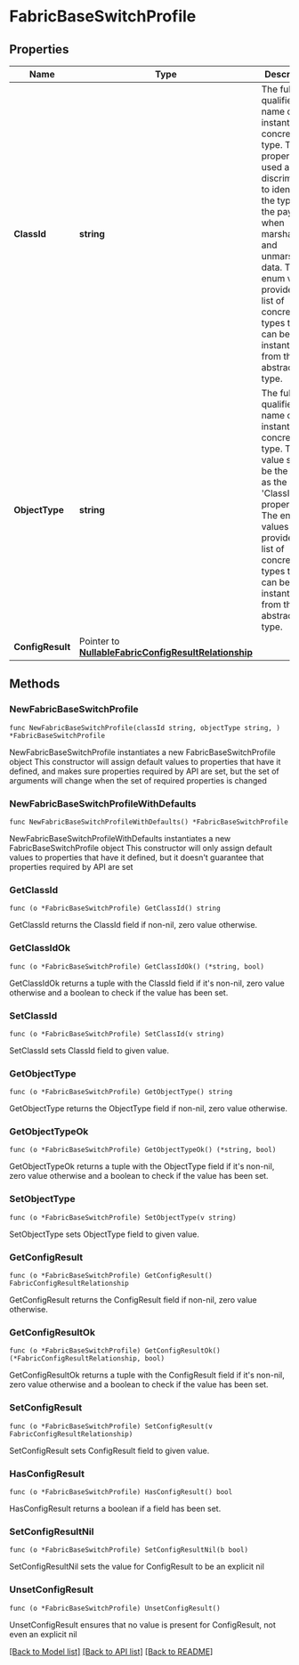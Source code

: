 # FabricBaseSwitchProfile

## Properties

Name | Type | Description | Notes
------------ | ------------- | ------------- | -------------
**ClassId** | **string** | The fully-qualified name of the instantiated, concrete type. This property is used as a discriminator to identify the type of the payload when marshaling and unmarshaling data. The enum values provides the list of concrete types that can be instantiated from this abstract type. | 
**ObjectType** | **string** | The fully-qualified name of the instantiated, concrete type. The value should be the same as the &#39;ClassId&#39; property. The enum values provides the list of concrete types that can be instantiated from this abstract type. | 
**ConfigResult** | Pointer to [**NullableFabricConfigResultRelationship**](FabricConfigResultRelationship.md) |  | [optional] 

## Methods

### NewFabricBaseSwitchProfile

`func NewFabricBaseSwitchProfile(classId string, objectType string, ) *FabricBaseSwitchProfile`

NewFabricBaseSwitchProfile instantiates a new FabricBaseSwitchProfile object
This constructor will assign default values to properties that have it defined,
and makes sure properties required by API are set, but the set of arguments
will change when the set of required properties is changed

### NewFabricBaseSwitchProfileWithDefaults

`func NewFabricBaseSwitchProfileWithDefaults() *FabricBaseSwitchProfile`

NewFabricBaseSwitchProfileWithDefaults instantiates a new FabricBaseSwitchProfile object
This constructor will only assign default values to properties that have it defined,
but it doesn't guarantee that properties required by API are set

### GetClassId

`func (o *FabricBaseSwitchProfile) GetClassId() string`

GetClassId returns the ClassId field if non-nil, zero value otherwise.

### GetClassIdOk

`func (o *FabricBaseSwitchProfile) GetClassIdOk() (*string, bool)`

GetClassIdOk returns a tuple with the ClassId field if it's non-nil, zero value otherwise
and a boolean to check if the value has been set.

### SetClassId

`func (o *FabricBaseSwitchProfile) SetClassId(v string)`

SetClassId sets ClassId field to given value.


### GetObjectType

`func (o *FabricBaseSwitchProfile) GetObjectType() string`

GetObjectType returns the ObjectType field if non-nil, zero value otherwise.

### GetObjectTypeOk

`func (o *FabricBaseSwitchProfile) GetObjectTypeOk() (*string, bool)`

GetObjectTypeOk returns a tuple with the ObjectType field if it's non-nil, zero value otherwise
and a boolean to check if the value has been set.

### SetObjectType

`func (o *FabricBaseSwitchProfile) SetObjectType(v string)`

SetObjectType sets ObjectType field to given value.


### GetConfigResult

`func (o *FabricBaseSwitchProfile) GetConfigResult() FabricConfigResultRelationship`

GetConfigResult returns the ConfigResult field if non-nil, zero value otherwise.

### GetConfigResultOk

`func (o *FabricBaseSwitchProfile) GetConfigResultOk() (*FabricConfigResultRelationship, bool)`

GetConfigResultOk returns a tuple with the ConfigResult field if it's non-nil, zero value otherwise
and a boolean to check if the value has been set.

### SetConfigResult

`func (o *FabricBaseSwitchProfile) SetConfigResult(v FabricConfigResultRelationship)`

SetConfigResult sets ConfigResult field to given value.

### HasConfigResult

`func (o *FabricBaseSwitchProfile) HasConfigResult() bool`

HasConfigResult returns a boolean if a field has been set.

### SetConfigResultNil

`func (o *FabricBaseSwitchProfile) SetConfigResultNil(b bool)`

 SetConfigResultNil sets the value for ConfigResult to be an explicit nil

### UnsetConfigResult
`func (o *FabricBaseSwitchProfile) UnsetConfigResult()`

UnsetConfigResult ensures that no value is present for ConfigResult, not even an explicit nil

[[Back to Model list]](../README.md#documentation-for-models) [[Back to API list]](../README.md#documentation-for-api-endpoints) [[Back to README]](../README.md)


